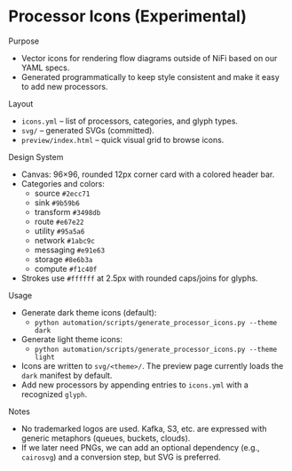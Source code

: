 Processor Icons (Experimental)
================================

Purpose
- Vector icons for rendering flow diagrams outside of NiFi based on our YAML specs.
- Generated programmatically to keep style consistent and make it easy to add new processors.

Layout
- `icons.yml` – list of processors, categories, and glyph types.
- `svg/` – generated SVGs (committed).
- `preview/index.html` – quick visual grid to browse icons.

Design System
- Canvas: 96×96, rounded 12px corner card with a colored header bar.
- Categories and colors:
  - source `#2ecc71`
  - sink `#9b59b6`
  - transform `#3498db`
  - route `#e67e22`
  - utility `#95a5a6`
  - network `#1abc9c`
  - messaging `#e91e63`
  - storage `#8e6b3a`
  - compute `#f1c40f`
- Strokes use `#ffffff` at 2.5px with rounded caps/joins for glyphs.

Usage
- Generate dark theme icons (default):
  - `python automation/scripts/generate_processor_icons.py --theme dark`
- Generate light theme icons:
  - `python automation/scripts/generate_processor_icons.py --theme light`
- Icons are written to `svg/<theme>/`. The preview page currently loads the `dark` manifest by default.
- Add new processors by appending entries to `icons.yml` with a recognized `glyph`.

Notes
- No trademarked logos are used. Kafka, S3, etc. are expressed with generic metaphors (queues, buckets, clouds).
- If we later need PNGs, we can add an optional dependency (e.g., `cairosvg`) and a conversion step, but SVG is preferred.

